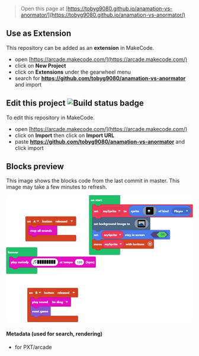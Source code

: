  


> Open this page at [https://tobyg9080.github.io/anamation-vs-anormator/](https://tobyg9080.github.io/anamation-vs-anormator/)

## Use as Extension

This repository can be added as an **extension** in MakeCode.

* open [https://arcade.makecode.com/](https://arcade.makecode.com/)
* click on **New Project**
* click on **Extensions** under the gearwheel menu
* search for **https://github.com/tobyg9080/anamation-vs-anormator** and import

## Edit this project ![Build status badge](https://github.com/tobyg9080/anamation-vs-anormator/workflows/MakeCode/badge.svg)

To edit this repository in MakeCode.

* open [https://arcade.makecode.com/](https://arcade.makecode.com/)
* click on **Import** then click on **Import URL**
* paste **https://github.com/tobyg9080/anamation-vs-anormator** and click import

## Blocks preview

This image shows the blocks code from the last commit in master.
This image may take a few minutes to refresh.

![A rendered view of the blocks](https://github.com/tobyg9080/anamation-vs-anormator/raw/master/.github/makecode/blocks.png)

#### Metadata (used for search, rendering)

* for PXT/arcade
<script src="https://makecode.com/gh-pages-embed.js"></script><script>makeCodeRender("{{ site.makecode.home_url }}", "{{ site.github.owner_name }}/{{ site.github.repository_name }}");</script>
